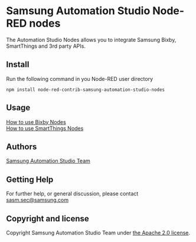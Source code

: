 # Samsung Automation Studio Node-RED nodes
The Automation Studio Nodes allows you to integrate Samsung Bixby, SmartThings and 3rd party APIs.

## Install
Run the following command in you Node-RED user directory 
```
npm install node-red-contrib-samsung-automation-studio-nodes
```

## Usage
[How to use Bixby Nodes](https://sasm.developer.samsung.com/tutorials/article_2_4)  
[How to use SmartThings Nodes](https://sasm.developer.samsung.com/tutorials/article_2_3)

## Authors
[Samsung Automation Studio Team](https://sasm.developer.samsung.com/)

## Getting Help
For further help, or general discussion, please contact sasm.sec@samsung.com

## Copyright and license

Copyright Samsung Automation Studio Team under [the Apache 2.0 license](https://www.apache.org/licenses/LICENSE-2.0).